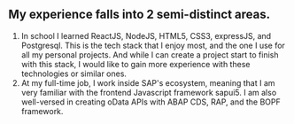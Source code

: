 
## My experience falls into 2 semi-distinct areas.
1. In school I learned ReactJS, NodeJS, HTML5, CSS3, expressJS, and Postgresql. This is the tech stack that I enjoy most, and the one I use for all my personal projects. And while I can create a project start to finish with this stack, I would like to gain more experience with these technologies or similar ones.
2. At my full-time job, I work inside SAP's ecosystem, meaning that I am very familiar with the frontend Javascript framework sapui5. I am also well-versed in creating oData APIs with ABAP CDS, RAP, and the BOPF framework.
